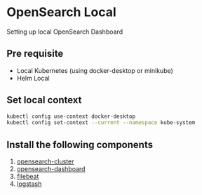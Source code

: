 # OpenSearch Local

Setting up local OpenSearch Dashboard

## Pre requisite

- Local Kubernetes (using docker-desktop or minikube)
- Helm Local

## Set local context

```sh
kubectl config use-context docker-desktop
kubectl config set-context --current --namespace kube-system
```

## Install the following components

1. [opensearch-cluster](./opensearch)
1. [opensearch-dashboard](./opensearch-dashboard)
1. [filebeat](./filebeat/)
1. [logstash](./logstash/)
